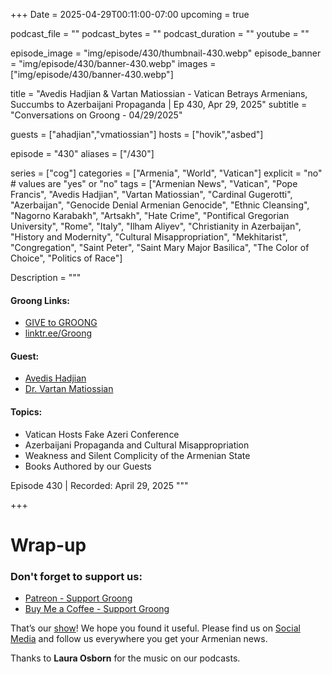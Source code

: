 +++
Date = 2025-04-29T00:11:00-07:00
upcoming = true

podcast_file = ""
podcast_bytes = ""
podcast_duration = ""
youtube = ""

episode_image = "img/episode/430/thumbnail-430.webp"
episode_banner = "img/episode/430/banner-430.webp"
images = ["img/episode/430/banner-430.webp"]

title = "Avedis Hadjian & Vartan Matiossian - Vatican Betrays Armenians, Succumbs to Azerbaijani Propaganda | Ep 430, Apr 29, 2025"
subtitle = "Conversations on Groong - 04/29/2025"

guests = ["ahadjian","vmatiossian"]
hosts = ["hovik","asbed"]

episode = "430"
aliases = ["/430"]

series = ["cog"]
categories = ["Armenia", "World", "Vatican"]
explicit = "no" # values are "yes" or "no"
tags = ["Armenian News", "Vatican", "Pope Francis", "Avedis Hadjian", "Vartan Matiossian", "Cardinal Gugerotti", "Azerbaijan", "Genocide Denial Armenian Genocide", "Ethnic Cleansing", "Nagorno Karabakh", "Artsakh", "Hate Crime", "Pontifical Gregorian University", "Rome", "Italy", "Ilham Aliyev", "Christianity in Azerbaijan", "History and Modernity", "Cultural Misappropriation", "Mekhitarist", "Congregation", "Saint Peter", "Saint Mary Major Basilica", "The Color of Choice", "Politics of Race"]

Description = """

#### Groong Links:
* [GIVE to GROONG](https://podcasts.groong.org/donate)
* [linktr.ee/Groong](https://linktr.ee/groong)

#### Guest:
* [Avedis Hadjian](/guest/ahadjian)
* [Dr. Vartan Matiossian](/guest/vmatiossian)

#### Topics:
* Vatican Hosts Fake Azeri Conference
* Azerbaijani Propaganda and Cultural Misappropriation
* Weakness and Silent Complicity of the Armenian State
* Books Authored by our Guests

Episode 430 | Recorded: April 29, 2025
"""

+++



# Wrap-up

### **Don't forget to support us:**
* [Patreon - Support Groong](https://www.patreon.com/ann_groong)
* [Buy Me a Coffee - Support Groong](https://www.buymeacoffee.com/groong)


That’s our [show](https://podcasts.groong.org/)! We hope you found it useful. Please find us on [Social Media](https://linktr.ee/groong) and follow us everywhere you get your Armenian news.

Thanks to **Laura Osborn** for the music on our podcasts.
